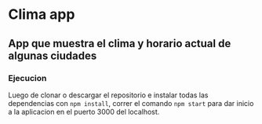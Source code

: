 # Clima app

## App que muestra el clima y horario actual de algunas ciudades

### Ejecucion
Luego de clonar o descargar el repositorio e instalar todas las dependencias con `npm install`, correr el comando `npm start` para dar inicio a la aplicacion en el puerto 3000 del localhost.